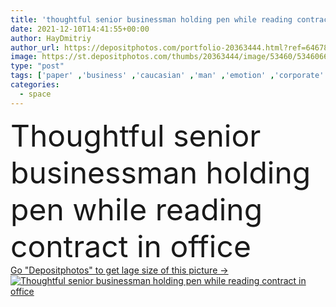 ```yaml
---
title: 'thoughtful senior businessman holding pen while reading contract in office'
date: 2021-12-10T14:41:55+00:00
author: HayDmitriy
author_url: https://depositphotos.com/portfolio-20363444.html?ref=64678756
image: https://st.depositphotos.com/thumbs/20363444/image/53460/534606626/api_thumb_450.jpg?forcejpeg=true
type: "post"
tags: ['paper' ,'business' ,'caucasian' ,'man' ,'emotion' ,'corporate' ,'office' ,'suit' ,'think' ,'manager' ,'professional' ,'businessman' ,'pen' ,'document' ,'contract' ,'read' ,'indoors' ,'pensive' ,'eyeglasses' ,'executive' ,'serious' ,'senior' ,'elderly' ,'successful' ,'thoughtful' ,'experienced' ,'boss' ,'clipboard' ,'CEO' ,'bearded' ,'respectable' ,'copy space' ,'one person' ,'formal wear' ,'Grey Hair' ]
categories: 
  - space
---
```

<div aling="center">
            <font size="60"> Thoughtful senior businessman holding pen while reading contract in office</font>   
</div>
<div>
    <a href='https://st.depositphotos.com/thumbs/20363444/image/53460/534606626/api_thumb_450.jpg?forcejpeg=true?ref=64678756' target=_blank > Go "Depositphotos" to get lage size of this picture ->
        <img href='https://st.depositphotos.com/thumbs/20363444/image/53460/534606626/api_thumb_450.jpg?forcejpeg=true?ref=64678756' src='https://st.depositphotos.com/20363444/53460/i/950/depositphotos_534606626-stock-photo-thoughtful-senior-businessman-holding-pen.jpg?forcejpeg=true' alt='Thoughtful senior businessman holding pen while reading contract in office' >
    </a>
</div>
